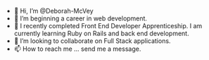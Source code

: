 - 👋 Hi, I’m @Deborah-McVey
- 👀 I’m beginning a career in web development.
- 🌱 I recently completed Front End Developer Apprenticeship. I am currently learning Ruby on Rails and back end development.
- 💞️ I’m looking to collaborate on Full Stack applications.
- 📫 How to reach me ... send me a message.

<!---
Deborah-McVey/Deborah-McVey is a ✨ special ✨ repository because its `README.md` (this file) appears on your GitHub profile.
You can click the Preview link to take a look at your changes.
--->
